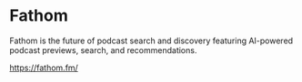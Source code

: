 # Fathom
Fathom is the future of podcast search and discovery featuring AI-powered podcast previews, search, and recommendations.

https://fathom.fm/
